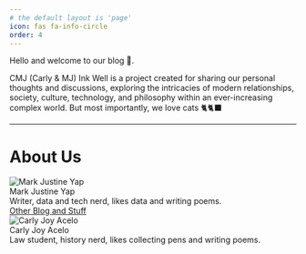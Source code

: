 ```yaml
---
# the default layout is 'page'
icon: fas fa-info-circle
order: 4
---
```

  <div class="about-us-description">
    <p> Hello and welcome to our blog 👋. </p>
    
  <p> CMJ (Carly & MJ) Ink Well is a project created for sharing our personal thoughts and discussions, exploring the intricacies of modern relationships, society, culture, technology, and philosophy within an ever-increasing complex world. But most importantly, we love cats 🐈🐈‍⬛</p>

  </div>

---

# About Us

  <div class="card-container">
    <div class="about-card">
      <img src= "https://scontent-mnl1-2.xx.fbcdn.net/v/t1.6435-9/30715709_2079368962342167_5374821515592204288_n.jpg?_nc_cat=106&ccb=1-7&_nc_sid=be3454&_nc_eui2=AeEFt39AfM1Hbprkaoh2yh_RG9udDfx0Nm8b250N_HQ2b1Na4mksZ_zKuVdkPq2FBdg1KWOK_sGiWFBb6IfroR62&_nc_ohc=TUMst1z66OAAX-nDvlC&_nc_ht=scontent-mnl1-2.xx&oh=00_AfBja8f5Aa9eaGlmC7jdgyzlRcsQoffM2UrWrdm22sUQ6A&oe=65671CCF" alt="Mark Justine Yap">
      <div class="name">Mark Justine Yap</div>
      <div class="description">Writer, data and tech nerd, likes data and writing poems.
      </div>
 <div class="social-links">
    <a class="social-link" href="https://mrkjstnyap.github.io">Other Blog and Stuff</a>
    <a class="social-link" href=""></a>
  </div>
    </div>

  <div class="card-container">
    <div class="about-card">
      <img src="https://i.pinimg.com/474x/bf/27/51/bf2751c06874d480e42fc3298194f4c8.jpg" alt="Carly Joy Acelo">
      <div class="name">Carly Joy Acelo</div>
      <div class="description">Law student, history nerd, likes collecting pens and writing poems.</div>
</div>
